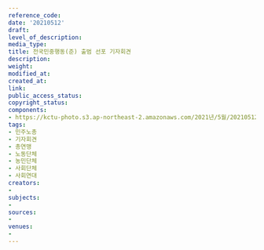 ```yaml
---
reference_code: 
date: '20210512'
draft: 
level_of_description: 
media_type: 
title: 전국민중행동(준) 출범 선포 기자회견
description: 
weight: 
modified_at: 
created_at: 
link: 
public_access_status: 
copyright_status: 
components:
- https://kctu-photo.s3.ap-northeast-2.amazonaws.com/2021년/5월/20210512-전국민중행동(준)+출범+선포+기자회견_민주노총_기자회견_총연맹_노동단체_농민단체_사회단체_사회연대/_1DX0253.jpg
tags:
- 민주노총
- 기자회견
- 총연맹
- 노동단체
- 농민단체
- 사회단체
- 사회연대
creators:
- 
subjects:
- 
sources:
- 
venues:
- 
---
```

